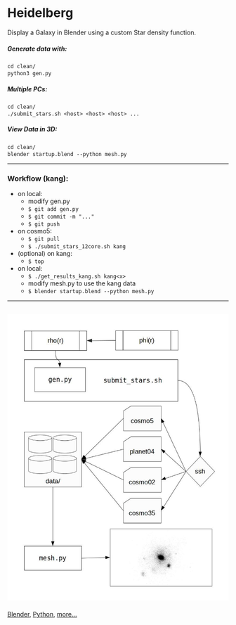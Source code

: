 # Heidelberg

Display a Galaxy in Blender using a custom Star density function.

##### Generate data with:
```
cd clean/
python3 gen.py
```

##### Multiple PCs:
```
cd clean/
./submit_stars.sh <host> <host> <host> ...
```

##### View Data in 3D:
```
cd clean/
blender startup.blend --python mesh.py
```

---
### Workflow (kang):

- on local:
  - modify gen.py
  - `$ git add gen.py`
  - `$ git commit -m "..."`
  - `$ git push`
- on cosmo5:
  - `$ git pull`
  - `$ ./submit_stars_12core.sh kang`
- (optional) on kang:
  - `$ top` 
- on local:
  - `$ ./get_results_kang.sh kang<x>`
  - modify mesh.py to use the kang<x> data
  - `$ blender startup.blend --python mesh.py`

---
![process](https://github.com/HanEmile/Heidelberg/blob/master/visuals/process1.jpg)
---

[Blender](https://www.blender.org),
[Python](https://www.python.org/),
[more...](markdown/notes.md)
